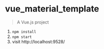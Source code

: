 # vue_material_template

> A Vue.js project

1. ``` npm install ```
2. ``` npm start ```
3. visit http://localhost:9528/
